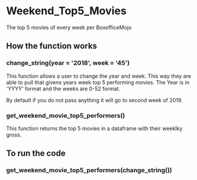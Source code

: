 # Weekend_Top5_Movies
The top 5 movies of every week per BoxofficeMojo

## How the function works

### change_string(year = '2018', week = '45')

This function allows a user to change the year and week. This way they are able to pull that givens years week top 5 performing movies.
The Year is in 'YYYY' format and the weeks are 0-52 format.

By default if you do not pass anything it will go to second week of 2019.

### get_weekend_movie_top5_performers()

This function returns the top 5 movies in a dataframe with their weeklky gross.

## To run the code

### get_weekend_movie_top5_performers(change_string())
